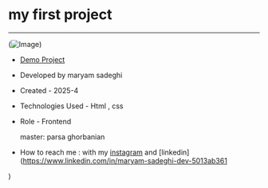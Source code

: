 # my first project
-----------------------------


(![Image](https://github.com/user-attachments/assets/7b3c8cab-0481-4605-82ef-68b03e97ce6f))

- [Demo Project](https://maryambanoo-sadeghi-dev.github.io/web-24/)

- Developed by maryam sadeghi

- Created - 2025-4

- Technologies Used - Html , css

- Role - Frontend

  master: parsa ghorbanian

- How to reach me : with my [instagram](https://www.instagram.com/maryambanoo.sadeghi.dev) and [linkedin](https://www.linkedin.com/in/maryam-sadeghi-dev-5013ab361

)
